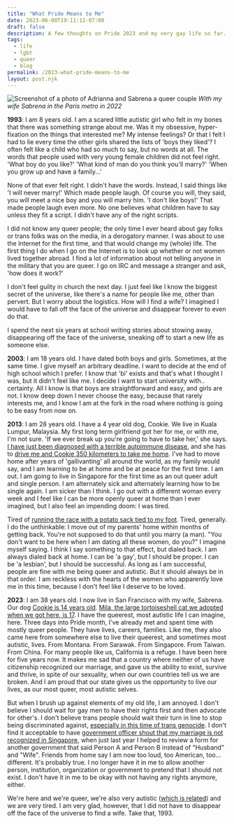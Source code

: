 ```yaml
---
title: "What Pride Means to Me"
date: 2023-06-08T19:11:11-07:00
draft: false 
description: A few thoughts on Pride 2023 and my very gay life so far.
tags: 
  - life
  - lgbt
  - queer
  - blog
permalink: /2023-what-pride-means-to-me
layout: post.njk
---
```

![Screenshot of a photo of Adrianna and Sabrena a queer couple](/img/2023pridepic.jpg "Screenshot of a photo of a queer couple") 
*With my wife Sabrena in the Paris metro in 2022*

**1993**: I am 8 years old. I am a scared little autistic girl who felt in my bones that there was something strange about me. Was it my obsessive, hyper-fixation on the things that interested me? My intense feelings? Or that I felt I had to lie every time the other girls shared the lists of 'boys they liked'? I often felt like a child who had so much to say, but no words at all. The words that people used with very young female children did not feel right. 'What boy do you like?' 'What kind of man do you think you'll marry?' 'When you grow up and have a family...' 

None of that ever felt right. I didn't have the words. Instead, I said things like 'I will never marry!' Which made people laugh. Of course you will, they said, you will meet a nice boy and you will marry him. 'I don't like boys!' That made people laugh even more. No one believes what children have to say unless they fit a script. I didn't have any of the right scripts.

I did not know any queer people; the only time I ever heard about gay folks or trans folks was on the media, in a derogatory manner. I was about to use the Internet for the first time, and that would change my (whole) life. The first thing I do when I go on the Internet is to look up whether or not women lived together abroad. I find a lot of information about not telling anyone in the military that you are queer. I go on IRC and message a stranger and ask, 'how does it work?' 

I don't feel guilty in church the next day. I just feel like I know the biggest secret of the universe, like there's a name for people like me, other than pervert. But I worry about the logistics. How will I find a wife? I imagined I would have to fall off the face of the universe and disappear forever to even do that. 

I spend the next six years at school writing stories about stowing away, disappearing off the face of the universe, sneaking off to start a new life as someone else.

**2003**: I am 18 years old. I have dated both boys and girls. Sometimes, at the same time. I give myself an arbitrary deadline. I want to decide at the end of high school which I prefer. I know that 'bi' exists and that's what I thought I was, but it didn't feel like me. I decide I want to start university with.. certainty. All I know is that boys are straightforward and easy, and girls are not. I know deep down I never choose the easy, because that rarely interests me, and I know I am at the fork in the road where nothing is going to be easy from now on. 

**2013**: I am 28 years old. I have a 4 year old dog, Cookie. We live in Kuala Lumpur, Malaysia. My first long term girlfriend got her for me, or with me, I'm not sure. 'If we ever break up you're going to have to take her,' she says. [I have just been diagnosed with a terrible autoimmune disease](https://popagandhi.com/2013/11/living-with-graves/), and she has to [drive me and Cookie 350 kilometers to take me home](https://popagandhi.com/2012/11/left-leaving/). I've had to move home after years of 'gallivanting' all around the world, as my family would say, and I am learning to be at home and be at peace for the first time. I am out. I am going to live in Singapore for the first time as an out queer adult and single person. I am alternately sick and alternately learning how to be single again. I am sicker than I think. I go out with a different woman every week and I feel like I can be more openly queer at home than I ever imagined, but I also feel an impending doom: I was tired. 

Tired of [running the race with a potato sack tied to my foot](https://popagandhi.com/posts/2021-05-21-schrodingers-lesbian/). Tired, generally. I do the unthinkable: I move out of my parents' home within months of getting back. You're not supposed to do that until you marry (a man). "You don't want to be here when I am dating all these women, do you?" I imagine myself saying. I think I say something to that effect, but dialed back. I am always dialed back at home. I can be 'a gay', but I should be proper. I can be 'a lesbian', but I should be successful. As long as I am successful, people are fine with me being queer and autistic. But it should always be in that order. I am reckless with the hearts of the women who apparently love me in this time, because I don't feel like I deserve to be loved.

**2023**: I am 38 years old. I now live in San Francisco with my wife, Sabrena. Our dog [Cookie is 14 years old](https://www.instagram.com/cookieseniorcav/). [Mila, the large tortoiseshell cat we adopted when we got here, is 17](https://www.reddit.com/r/seniorkitties/comments/142rjta/17yo_mila_5_years_after_we_got_her_from_a_local/). I have the queerest, most autistic life I can imagine, here. Three days into Pride month, I've already met and spent time with mostly queer people. They have lives, careers, families. Like me, they also came here from somewhere else to live their queerest, and sometimes most autistic, lives. From Montana. From Sarawak. From Singapore. From Taiwan. From China. For many people like us, California is a refuge. I have been here for five years now. It makes me sad that a country where neither of us have citizenship recognized our marriage, and gave us the ability to exist, survive and thrive, in spite of our sexuality, when our own countries tell us we are broken. And I am proud that our state gives us the opportunity to live our lives, as our most queer, most autistic selves. 

But when I brush up against elements of my old life, I am annoyed. I don't believe I should wait for gay men to have their rights first and then advocate for other's. I don't believe trans people should wait their turn in line to stop being discriminated against, [especially in this time of trans genocide](https://www.instagram.com/cookieseniorcav/). I don't find it acceptable to have [government officer shout that my marriage is not recognized in Singapore](https://popagandhi.com/posts/2021-05-21-schrodingers-lesbian/), when just last year I helped to review a form for another government that said Person A and Person B instead of "Husband" and "Wife". Friends from home say I am now too loud, too American, too... different. It's probably true. I no longer have it in me to allow another person, institution, organization or government to pretend that I should not exist. I don't have it in me to be okay with not having any rights anymore, either.

We're here and we're queer, we're also very autistic ([which is related](https://www.spectrumnews.org/news/largest-study-to-date-confirms-overlap-between-autism-and-gender-diversity/)) and we are very tired. I am very glad, however, that I did not have to disappear off the face of the universe to find a wife. Take that, 1993.

